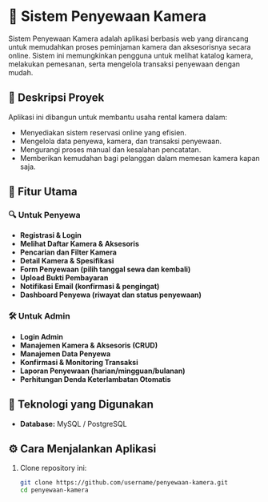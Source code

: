 # 📸 Sistem Penyewaan Kamera

Sistem Penyewaan Kamera adalah aplikasi berbasis web yang dirancang untuk memudahkan proses peminjaman kamera dan aksesorisnya secara online. Sistem ini memungkinkan pengguna untuk melihat katalog kamera, melakukan pemesanan, serta mengelola transaksi penyewaan dengan mudah.

## 📝 Deskripsi Proyek

Aplikasi ini dibangun untuk membantu usaha rental kamera dalam:
- Menyediakan sistem reservasi online yang efisien.
- Mengelola data penyewa, kamera, dan transaksi penyewaan.
- Mengurangi proses manual dan kesalahan pencatatan.
- Memberikan kemudahan bagi pelanggan dalam memesan kamera kapan saja.

## 🚀 Fitur Utama

### 🔍 Untuk Penyewa
- **Registrasi & Login**
- **Melihat Daftar Kamera & Aksesoris**
- **Pencarian dan Filter Kamera**
- **Detail Kamera & Spesifikasi**
- **Form Penyewaan (pilih tanggal sewa dan kembali)**
- **Upload Bukti Pembayaran**
- **Notifikasi Email (konfirmasi & pengingat)**
- **Dashboard Penyewa (riwayat dan status penyewaan)**

### 🛠️ Untuk Admin
- **Login Admin**
- **Manajemen Kamera & Aksesoris (CRUD)**
- **Manajemen Data Penyewa**
- **Konfirmasi & Monitoring Transaksi**
- **Laporan Penyewaan (harian/mingguan/bulanan)**
- **Perhitungan Denda Keterlambatan Otomatis**

## 🧱 Teknologi yang Digunakan

- **Database:** MySQL / PostgreSQL

## ⚙️ Cara Menjalankan Aplikasi

1. Clone repository ini:
   ```bash
   git clone https://github.com/username/penyewaan-kamera.git
   cd penyewaan-kamera
